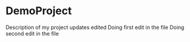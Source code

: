 # DemoProject
 Description of my project updates edited
 Doing first edit in the file
 Doing second edit in the file
